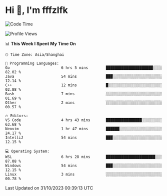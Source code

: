 # Hi 👋, I'm fffzlfk

<!--START_SECTION:waka-->
![Code Time](http://img.shields.io/badge/Code%20Time-537%20hrs%208%20mins-blue)

![Profile Views](http://img.shields.io/badge/Profile%20Views-0-blue)

📊 **This Week I Spent My Time On** 

```text
🕑︎ Time Zone: Asia/Shanghai

💬 Programming Languages: 
Go                       6 hrs 5 mins        █████████████████████░░░░   82.02 % 
Java                     54 mins             ███░░░░░░░░░░░░░░░░░░░░░░   12.14 % 
C++                      12 mins             █░░░░░░░░░░░░░░░░░░░░░░░░   02.88 % 
Bash                     7 mins              ░░░░░░░░░░░░░░░░░░░░░░░░░   01.69 % 
Other                    2 mins              ░░░░░░░░░░░░░░░░░░░░░░░░░   00.57 % 

🔥 Editors: 
VS Code                  4 hrs 43 mins       ████████████████░░░░░░░░░   63.68 % 
Neovim                   1 hr 47 mins        ██████░░░░░░░░░░░░░░░░░░░   24.17 % 
IntelliJ                 54 mins             ███░░░░░░░░░░░░░░░░░░░░░░   12.15 % 

💻 Operating System: 
WSL                      6 hrs 28 mins       ██████████████████████░░░   87.08 % 
Windows                  54 mins             ███░░░░░░░░░░░░░░░░░░░░░░   12.15 % 
Linux                    3 mins              ░░░░░░░░░░░░░░░░░░░░░░░░░   00.78 % 
```


 Last Updated on 31/10/2023 00:39:13 UTC
<!--END_SECTION:waka-->
